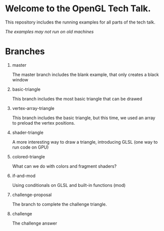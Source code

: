 Welcome to the OpenGL Tech Talk.
=====

This repository includes the running examples for all parts of the tech talk.

*The examples may not run on old machines*

Branches
=====

1. master

   The master branch includes the blank example, that only creates a black window

2. basic-triangle

   This branch includes the most basic triangle that can be drawed

3. vertex-array-triangle

   This branch includes the basic triangle, but this time, we used an array to preload
   the vertex positions.
   
4. shader-triangle

   A more interesting way to draw a triangle, introducing GLSL (one way to run code on GPU)

5. colored-triangle

   What can we do with colors and fragment shaders?

6. if-and-mod

   Using conditionals on GLSL and built-in functions (mod)

7. challenge-proposal

   The branch to complete the challenge triangle.

8. challenge

   The challenge answer

